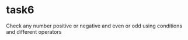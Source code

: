 # task6
Check any number positive or negative and even or odd using conditions and  different operators   
